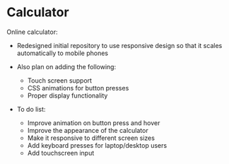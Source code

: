 # Calculator
Online calculator:
- Redesigned initial repository to use responsive design so that it scales automatically to mobile phones
- Also plan on adding the following:
    - Touch screen support
    - CSS animations for button presses
    - Proper display functionality

- To do list:
    - Improve animation on button press and hover
    - Improve the appearance of the calculator
    - Make it responsive to different screen sizes
    - Add keyboard presses for laptop/desktop users
    - Add touchscreen input
